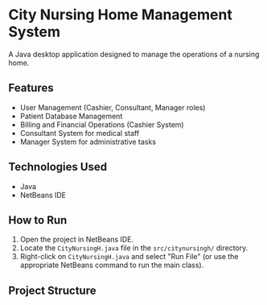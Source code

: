 # City Nursing Home Management System

A Java desktop application designed to manage the operations of a nursing home.

## Features

- User Management (Cashier, Consultant, Manager roles)
- Patient Database Management
- Billing and Financial Operations (Cashier System)
- Consultant System for medical staff
- Manager System for administrative tasks

## Technologies Used

- Java
- NetBeans IDE

## How to Run

1. Open the project in NetBeans IDE.
2. Locate the `CityNursingH.java` file in the `src/citynursingh/` directory.
3. Right-click on `CityNursingH.java` and select "Run File" (or use the appropriate NetBeans command to run the main class).

## Project Structure
